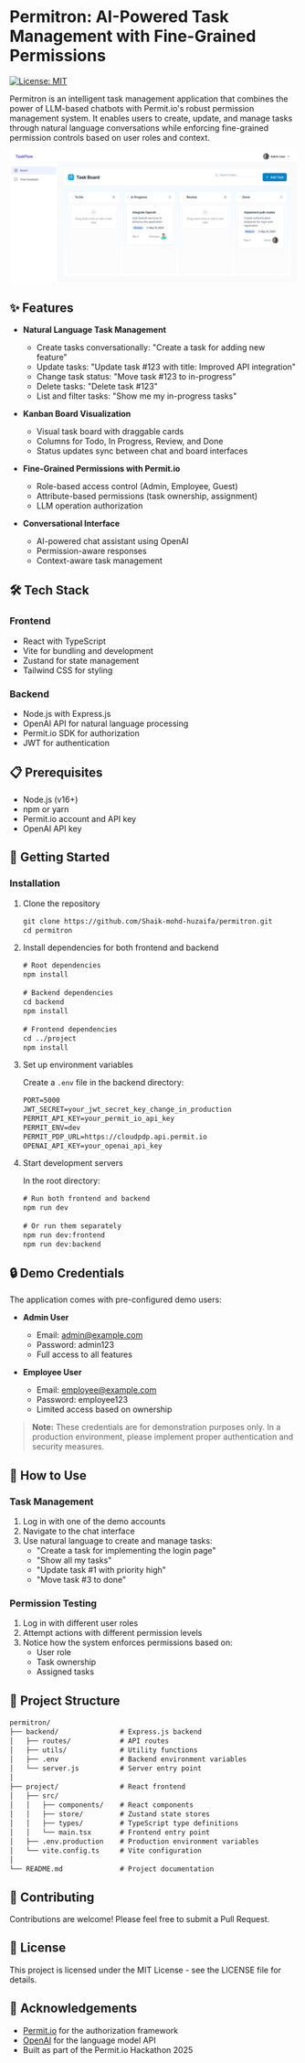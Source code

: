 # Permitron: AI-Powered Task Management with Fine-Grained Permissions

[![License: MIT](https://img.shields.io/badge/License-MIT-yellow.svg)](https://opensource.org/licenses/MIT)

Permitron is an intelligent task management application that combines the power of LLM-based chatbots with Permit.io's robust permission management system. It enables users to create, update, and manage tasks through natural language conversations while enforcing fine-grained permission controls based on user roles and context.

![Board View](project/src/BoardVuew.png)

## ✨ Features

- **Natural Language Task Management**
  - Create tasks conversationally: "Create a task for adding new feature"
  - Update tasks: "Update task #123 with title: Improved API integration"
  - Change task status: "Move task #123 to in-progress"
  - Delete tasks: "Delete task #123"
  - List and filter tasks: "Show me my in-progress tasks"

- **Kanban Board Visualization**
  - Visual task board with draggable cards
  - Columns for Todo, In Progress, Review, and Done
  - Status updates sync between chat and board interfaces

- **Fine-Grained Permissions with Permit.io**
  - Role-based access control (Admin, Employee, Guest)
  - Attribute-based permissions (task ownership, assignment)
  - LLM operation authorization

- **Conversational Interface**
  - AI-powered chat assistant using OpenAI
  - Permission-aware responses
  - Context-aware task management

## 🛠️ Tech Stack

### Frontend
- React with TypeScript
- Vite for bundling and development
- Zustand for state management
- Tailwind CSS for styling

### Backend
- Node.js with Express.js
- OpenAI API for natural language processing
- Permit.io SDK for authorization
- JWT for authentication

## 📋 Prerequisites

- Node.js (v16+)
- npm or yarn
- Permit.io account and API key
- OpenAI API key

## 🚀 Getting Started

### Installation

1. Clone the repository
   ```
   git clone https://github.com/Shaik-mohd-huzaifa/permitron.git
   cd permitron
   ```

2. Install dependencies for both frontend and backend
   ```
   # Root dependencies
   npm install
   
   # Backend dependencies
   cd backend
   npm install
   
   # Frontend dependencies
   cd ../project
   npm install
   ```

3. Set up environment variables

   Create a `.env` file in the backend directory:
   ```
   PORT=5000
   JWT_SECRET=your_jwt_secret_key_change_in_production
   PERMIT_API_KEY=your_permit_io_api_key
   PERMIT_ENV=dev
   PERMIT_PDP_URL=https://cloudpdp.api.permit.io
   OPENAI_API_KEY=your_openai_api_key
   ```

4. Start development servers

   In the root directory:
   ```
   # Run both frontend and backend
   npm run dev
   
   # Or run them separately
   npm run dev:frontend
   npm run dev:backend
   ```

## 🔒 Demo Credentials

The application comes with pre-configured demo users:

- **Admin User**
  - Email: admin@example.com
  - Password: admin123
  - Full access to all features

- **Employee User**
  - Email: employee@example.com
  - Password: employee123
  - Limited access based on ownership

> **Note:** These credentials are for demonstration purposes only. In a production environment, please implement proper authentication and security measures.

## 📖 How to Use

### Task Management
1. Log in with one of the demo accounts
2. Navigate to the chat interface
3. Use natural language to create and manage tasks:
   - "Create a task for implementing the login page"
   - "Show all my tasks"
   - "Update task #1 with priority high"
   - "Move task #3 to done"

### Permission Testing
1. Log in with different user roles
2. Attempt actions with different permission levels
3. Notice how the system enforces permissions based on:
   - User role
   - Task ownership
   - Assigned tasks

## 🧩 Project Structure

```
permitron/
├── backend/               # Express.js backend
│   ├── routes/            # API routes
│   ├── utils/             # Utility functions
│   ├── .env               # Backend environment variables
│   └── server.js          # Server entry point
│
├── project/               # React frontend
│   ├── src/
│   │   ├── components/    # React components
│   │   ├── store/         # Zustand state stores
│   │   ├── types/         # TypeScript type definitions
│   │   └── main.tsx       # Frontend entry point
│   ├── .env.production    # Production environment variables
│   └── vite.config.ts     # Vite configuration
│
└── README.md              # Project documentation
```

## 🤝 Contributing

Contributions are welcome! Please feel free to submit a Pull Request.

## 📄 License

This project is licensed under the MIT License - see the LICENSE file for details.

## 👏 Acknowledgements

- [Permit.io](https://permit.io) for the authorization framework
- [OpenAI](https://openai.com) for the language model API
- Built as part of the Permit.io Hackathon 2025
